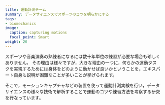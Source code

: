 ```yaml
---
title: 運動計測チーム
summary: データサイエンスでスポーツのコツを明らかにする
tags:
- biomechanics
image:
  caption: capturing motions
  focal_point: Smart
weight: 20
---
```


スポーツや音楽演奏の熟練者になるには数十年単位の練習が必要な場合も珍しくありません。
その理由は様々ですが，大きな理由の一つに，何らかの運動タスクを実現するためには身体をどのように動かせば良いかということを，エキスパート自身も説明が困難なことが多いことが挙げられます。

そこで，モーションキャプチャなどの装置を使って運動計測実験を行い，データサイエンスの様々な技術で解析することで運動のコツや練習方法を考察する研究を行なっています。